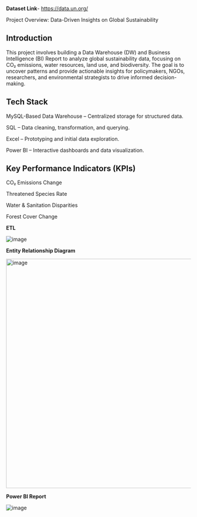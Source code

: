 **Dataset Link**- https://data.un.org/

Project Overview: Data-Driven Insights on Global Sustainability

**Introduction**
------------------------------------------------------------------------------------------------------
This project involves building a Data Warehouse (DW) and Business Intelligence (BI) Report to analyze global sustainability data, focusing on CO₂ emissions, water resources, land use, and biodiversity. The goal is to uncover patterns and provide actionable insights for policymakers, NGOs, researchers, and environmental strategists to drive informed decision-making.

**Tech Stack**
----------------------------------------------------------------------------------------------------
MySQL-Based Data Warehouse – Centralized storage for structured data.

SQL – Data cleaning, transformation, and querying.

Excel – Prototyping and initial data exploration.

Power BI – Interactive dashboards and data visualization.

**Key Performance Indicators (KPIs)**
--------------------------------------------------------------------------------------------------------------
CO₂ Emissions Change

Threatened Species Rate

Water & Sanitation Disparities

Forest Cover Change

**ETL**

![image](https://github.com/user-attachments/assets/ec07a3f3-8e1c-4dd5-b2a2-56924e61ad13)

**Entity Relationship Diagram**

<img width="626" alt="image" src="https://github.com/user-attachments/assets/0e33d437-d9b3-481c-ba4e-d9d0d256b983" />


**Power BI Report**

![image](https://github.com/user-attachments/assets/f52bec26-63a1-408c-aabe-d75bdf4d36f7)
